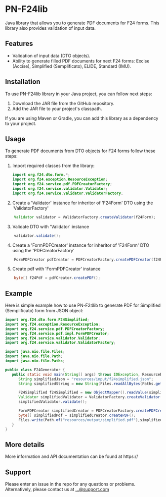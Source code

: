 # PN-F24lib
Java library that allows you to generate PDF documents for
F24 forms. This library also provides validation of input data.

## Features
* Validation of input data (DTO objects).
* Ability to generate filled PDF documents for next F24 forms: Excise (Accise), Simplified (Semplificato), ELIDE, Standard (IMU).

## Installation

To use PN-F24lib library in your Java project, you can follow next steps:
1. Download the JAR file from the GitHub repository.
2. Add the JAR file to your project's classpath.

If you are using Maven or Gradle, you can add this library as a dependency to your project.

## Usage

To generate PDF documents from DTO objects for F24 forms follow these steps:
1. Import required classes from the library:
   ```java
   import org.f24.dto.form.*;
   import org.f24.exception.ResourceException;
   import org.f24.service.pdf.PDFCreatorFactory;
   import org.f24.service.validator.Validator;
   import org.f24.service.validator.ValidatorFactory;
   ```
2. Create a 'Validator' instance for inheritor of 'F24Form' DTO using the 'ValidatorFactory'
```java
    Validator validator = ValidatorFactory.createValidator(f24Form);
```
3. Validate DTO with 'Validator' instance
```java
    validator.validate();
```
4. Create a 'FormPDFCreator' instance for inheritor of 'F24Form' DTO using the 'PDFCreatorFactory'
```java
    FormPDFCreator pdfCreator = PDFCreatorFactory.createPDFCreator(f24Form);
```
5. Create pdf with 'FormPDFCreator' instance
```java
    byte[] f24Pdf = pdfCreator.createPDF();
```
## Example

Here is simple example how to use PN-F24lib to generate PDF for Simplified (Semplificato) form from JSON object:

```java
import org.f24.dto.form.F24Simplified;
import org.f24.exception.ResourceException;
import org.f24.service.pdf.PDFCreatorFactory;
import org.f24.service.pdf.impl.FormPDFCreator;
import org.f24.service.validator.Validator;
import org.f24.service.validator.ValidatorFactory;

import java.nio.file.Files;
import java.nio.file.Path;
import java.nio.file.Paths;

public class F24Generator {
   public static void main(String[] args) throws IOException, ResourceException {
      String simplifiedJson = "resources/input/f24simplified.json";
      String simplifiedString = new String(Files.readAllBytes(Paths.get(simplifiedJson)));

      F24Simplified f24Simplified = new ObjectMapper().readValue(simplifiedString, F24Simplified.class);
      Validator simplifiedValidator = ValidatorFactory.createValidator(f24Simplified);
      simplifiedValidator.validate();

      FormPDFCreator simplifiedCreator = PDFCreatorFactory.createPDFCreator(f24Simplified);
      byte[] simplifiedPdf = simplifiedCreator.createPDF();
      Files.write(Path.of("resources/output/simplified.pdf"),simplifiedPdf );
   }
}
```
## More details

More information and API documentation can be found at https://

## Support

Please enter an issue in the repo for any questions or problems.
Alternatively, please contact us at ...@support.com